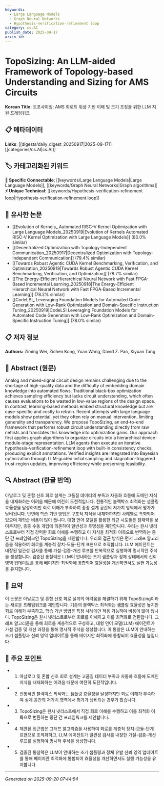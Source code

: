```yaml
---
keywords:
  - Large Language Models
  - Graph Neural Networks
  - Hypothesis-verification-refinement loop
category: cs.AI
publish_date: 2025-09-17
arxiv_id:
---
```


<!-- KEYWORD_LINKING_METADATA:
{
  "processed_timestamp": "2025-09-22 22:44:02.330599",
  "vocabulary_version": "1.0",
  "selected_keywords": [
    "Large Language Models",
    "Graph Neural Networks",
    "Hypothesis-verification-refinement loop"
  ],
  "rejected_keywords": [
    "Optimization"
  ],
  "similarity_scores": {
    "Large Language Models": 0.85,
    "Graph Neural Networks": 0.82,
    "Hypothesis-verification-refinement loop": 0.75
  },
  "extraction_method": "AI_prompt_based",
  "budget_applied": true
}
-->

# TopoSizing: An LLM-aided Framework of Topology-based Understanding and Sizing for AMS Circuits

**Korean Title:** 토포사이징: AMS 회로의 위상 기반 이해 및 크기 조정을 위한 LLM 지원 프레임워크

## 📋 메타데이터

**Links**: [[digests/daily_digest_20250917|2025-09-17]]        [[categories/cs.AI|cs.AI]]

## 🏷️ 카테고리화된 키워드
**🔗 Specific Connectable**: [[keywords/Large Language Models|Large Language Models]], [[keywords/Graph Neural Networks|Graph algorithms]]
**⚡ Unique Technical**: [[keywords/Hypothesis-verification-refinement loop|Hypothesis-verification-refinement loop]]

## 🔗 유사한 논문
- [[Evolution of Kernels_ Automated RISC-V Kernel Optimization with Large Language Models_20250919|Evolution of Kernels Automated RISC-V Kernel Optimization with Large Language Models]] (80.0% similar)
- [[Decentralized Optimization with Topology-Independent Communication_20250917|Decentralized Optimization with Topology-Independent Communication]] (79.4% similar)
- [[Towards Robust Agentic CUDA Kernel Benchmarking, Verification, and Optimization_20250919|Towards Robust Agentic CUDA Kernel Benchmarking, Verification, and Optimization]] (78.7% similar)
- [[The Energy-Efficient Hierarchical Neural Network with Fast FPGA-Based Incremental Learning_20250918|The Energy-Efficient Hierarchical Neural Network with Fast FPGA-Based Incremental Learning]] (78.2% similar)
- [[CodeLSI_ Leveraging Foundation Models for Automated Code Generation with Low-Rank Optimization and Domain-Specific Instruction Tuning_20250919|CodeLSI Leveraging Foundation Models for Automated Code Generation with Low-Rank Optimization and Domain-Specific Instruction Tuning]] (78.0% similar)

## 📋 저자 정보

**Authors:** Ziming Wei, Zichen Kong, Yuan Wang, David Z. Pan, Xiyuan Tang

## 📄 Abstract (원문)

Analog and mixed-signal circuit design remains challenging due to the
shortage of high-quality data and the difficulty of embedding domain knowledge
into automated flows. Traditional black-box optimization achieves sampling
efficiency but lacks circuit understanding, which often causes evaluations to
be wasted in low-value regions of the design space. In contrast, learning-based
methods embed structural knowledge but are case-specific and costly to retrain.
Recent attempts with large language models show potential, yet they often rely
on manual intervention, limiting generality and transparency. We propose
TopoSizing, an end-to-end framework that performs robust circuit understanding
directly from raw netlists and translates this knowledge into optimization
gains. Our approach first applies graph algorithms to organize circuits into a
hierarchical device-module-stage representation. LLM agents then execute an
iterative hypothesis-verification-refinement loop with built-in consistency
checks, producing explicit annotations. Verified insights are integrated into
Bayesian optimization through LLM-guided initial sampling and
stagnation-triggered trust-region updates, improving efficiency while
preserving feasibility.

## 🔍 Abstract (한글 번역)

아날로그 및 혼합 신호 회로 설계는 고품질 데이터의 부족과 자동화 흐름에 도메인 지식을 내재화하는 어려움 때문에 여전히 도전적입니다. 전통적인 블랙박스 최적화는 샘플링 효율성을 달성하지만 회로 이해가 부족하여 종종 설계 공간의 저가치 영역에서 평가가 낭비됩니다. 반면에 학습 기반 방법은 구조적 지식을 내재화하지만 사례별로 특화되어 있으며 재학습 비용이 많이 듭니다. 대형 언어 모델을 활용한 최근 시도들은 잠재력을 보여주지만, 종종 수동 개입에 의존하여 일반성과 투명성을 제한합니다. 우리는 원시 넷리스트로부터 직접 강력한 회로 이해를 수행하고 이 지식을 최적화 이득으로 번역하는 종단 간 프레임워크인 TopoSizing을 제안합니다. 우리의 접근 방식은 먼저 그래프 알고리즘을 적용하여 회로를 계층적 장치-모듈-단계 표현으로 조직합니다. LLM 에이전트는 내장된 일관성 검사를 통해 가설-검증-개선 루프를 반복적으로 실행하여 명시적인 주석을 생성합니다. 검증된 통찰력은 LLM이 안내하는 초기 샘플링과 정체 상태에서의 신뢰 영역 업데이트를 통해 베이지안 최적화에 통합되어 효율성을 개선하면서도 실현 가능성을 유지합니다.

## 📝 요약

이 논문은 아날로그 및 혼합 신호 회로 설계의 어려움을 해결하기 위해 TopoSizing이라는 새로운 프레임워크를 제안합니다. 기존의 블랙박스 최적화는 샘플링 효율성은 높지만 회로 이해가 부족하고, 학습 기반 방법은 특정 사례에만 적용 가능하며 비용이 많이 듭니다. TopoSizing은 원시 넷리스트로부터 회로를 이해하고 이를 최적화로 전환합니다. 그래프 알고리즘을 통해 회로를 계층적으로 구성하고, 대형 언어 모델(LLM) 에이전트가 가설 검증 및 개선 과정을 통해 명시적 주석을 생성합니다. 이 통찰은 LLM이 안내하는 초기 샘플링과 신뢰 영역 업데이트를 통해 베이지안 최적화에 통합되어 효율성을 높입니다.

## 🎯 주요 포인트

- 1. 아날로그 및 혼합 신호 회로 설계는 고품질 데이터 부족과 자동화 흐름에 도메인 지식을 내재화하는 어려움 때문에 여전히 도전적입니다.

- 2. 전통적인 블랙박스 최적화는 샘플링 효율성을 달성하지만 회로 이해가 부족하여 설계 공간의 저가치 영역에서 평가가 낭비되는 경우가 많습니다.

- 3. TopoSizing은 원시 넷리스트에서 직접 회로 이해를 수행하고 이를 최적화 이득으로 변환하는 종단 간 프레임워크를 제안합니다.

- 4. 제안된 접근법은 그래프 알고리즘을 사용하여 회로를 계층적 장치-모듈-단계 표현으로 조직화하고, LLM 에이전트가 일관성 검사를 내장한 가설-검증-개선 루프를 실행하여 명시적 주석을 생성합니다.

- 5. 검증된 통찰력은 LLM이 안내하는 초기 샘플링과 정체 유발 신뢰 영역 업데이트를 통해 베이지안 최적화에 통합되어 효율성을 개선하면서도 실행 가능성을 유지합니다.

---

*Generated on 2025-09-20 07:44:54*